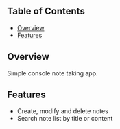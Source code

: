 ## Table of Contents

- [Overview](#overview)
- [Features](#features)

## Overview

Simple console note taking app.

## Features

 - Create, modify and delete notes
 - Search note list by title or content
